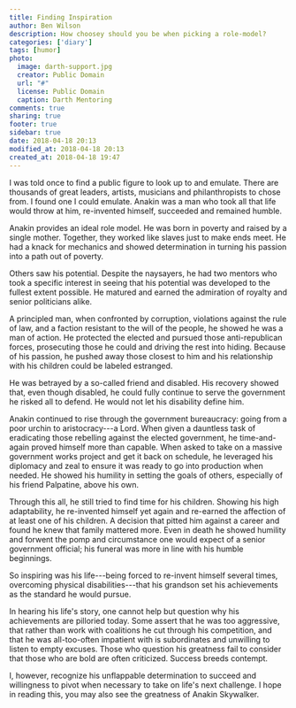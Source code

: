 ```yaml
---
title: Finding Inspiration
author: Ben Wilson
description: How choosey should you be when picking a role-model?
categories: ['diary']
tags: [humor]
photo:
  image: darth-support.jpg
  creator: Public Domain
  url: "#"
  license: Public Domain
  caption: Darth Mentoring
comments: true
sharing: true
footer: true
sidebar: true
date: 2018-04-18 20:13
modified_at: 2018-04-18 20:13
created_at: 2018-04-18 19:47
---
```


I was told once to find a public figure to look up to and emulate. There are thousands of great leaders, artists, musicians and philanthropists to chose from. I found one I could emulate. Anakin was a man who took all that life would throw at him, re-invented himself, succeeded and remained humble.

<!-- more -->

Anakin provides an ideal role model. He was born in poverty and raised by a single mother. Together, they worked like slaves just to make ends meet. He had a knack for mechanics and showed determination in turning his passion into a path out of poverty.

Others saw his potential. Despite the naysayers, he had two mentors who took a specific interest in seeing that his potential was developed to the fullest extent possible. He matured and earned the admiration of royalty and senior politicians alike.

A principled man, when confronted by corruption, violations against the rule of law, and a faction resistant to the will of the people, he showed he was a man of action. He protected the elected and pursued those anti-republican forces, prosecuting those he could and driving the rest into hiding. Because of his passion, he pushed away those closest to him and his relationship with his children could be labeled estranged.

He was betrayed by a so-called friend and disabled. His recovery showed that, even though disabled, he could fully continue to serve the government he risked all to defend. He would not let his disability define him.

Anakin continued to rise through the government bureaucracy: going from a poor urchin to aristocracy---a Lord. When given a dauntless task of eradicating those rebelling against the elected government, he time-and-again proved himself more than capable. When asked to take on a massive government works project and get it back on schedule, he leveraged his diplomacy and zeal to ensure it was ready to go into production when needed. He showed his humility in setting the goals of others, especially of his friend Palpatine, above his own.

Through this all, he still tried to find time for his children. Showing his high adaptability, he re-invented himself yet again and re-earned the affection of at least one of his children. A decision that pitted him against a career and found he knew that family mattered more. Even in death he showed humility and forwent the pomp and circumstance one would expect of a senior government official; his funeral was more in line with his humble beginnings.

So inspiring was his life---being forced to re-invent himself several times, overcoming physical disabilities---that his grandson set his achievements as the standard he would pursue.

In hearing his life's story, one cannot help but question why his achievements are pilloried today. Some assert that he was too aggressive, that rather than work with coalitions he cut through his competition, and that he was all-too-often impatient with is subordinates and unwilling to listen to empty excuses. Those who question his greatness fail to consider that those who are bold are often criticized. Success breeds contempt.

I, however, recognize his unflappable determination to succeed and willingness to pivot when necessary to take on life's next challenge. I hope in reading this, you may also see the greatness of Anakin Skywalker.
